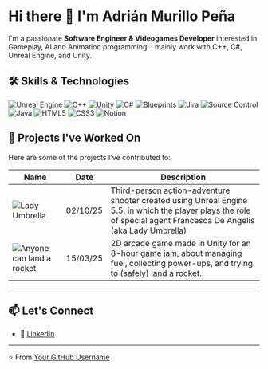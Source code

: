 # Hi there 👋 I'm Adrián Murillo Peña

I'm a passionate **Software Engineer & Videogames Developer** interested in Gameplay, AI and Animation programming!
I mainly work with C++, C#, Unreal Engine, and Unity.

## 🛠️ Skills & Technologies

![Unreal Engine](https://img.shields.io/badge/Unreal%20Engine-000000?style=for-the-badge&logo=unrealengine&logoColor=white)
![C++](https://img.shields.io/badge/C++-00599C?style=for-the-badge&logo=c%2b%2b&logoColor=white)
![Unity](https://img.shields.io/badge/Unity-100000?style=for-the-badge&logo=unity&logoColor=white)
![C#](https://img.shields.io/badge/C%23-239120?style=for-the-badge&logo=c-sharp&logoColor=white)
![Blueprints](https://img.shields.io/badge/Blueprints-6E4C13?style=for-the-badge&logo=unrealengine&logoColor=white)
![Jira](https://img.shields.io/badge/Jira-0052CC?style=for-the-badge&logo=jira&logoColor=white)
![Source Control](https://img.shields.io/badge/Source%20Control-FF4500?style=for-the-badge&logo=git&logoColor=white)
![Java](https://img.shields.io/badge/Java-007396?style=for-the-badge&logo=java&logoColor=white)
![HTML5](https://img.shields.io/badge/HTML5-E34F26?style=for-the-badge&logo=html5&logoColor=white)
![CSS3](https://img.shields.io/badge/CSS3-1572B6?style=for-the-badge&logo=css3&logoColor=white)
![Notion](https://img.shields.io/badge/Notion-000000?style=for-the-badge&logo=notion&logoColor=white)


## 📂 Projects I've Worked On
Here are some of the projects I've contributed to:

|Name|Date|Description
|-|-|-|
|![Lady Umbrella](TODO)|02/10/25|Third-person action-adventure shooter created using Unreal Engine 5.5, in which the player plays the role of special agent Francesca De Angelis (aka Lady Umbrella)|
|![Anyone can land a rocket](TODO)|15/03/25|2D arcade game made in Unity for an 8-hour game jam, about managing fuel, collecting power-ups, and trying to (safely) land a rocket.|

---

## 📫 Let's Connect
- 💼 [LinkedIn](https://www.linkedin.com/in/adri%C3%A1n-murillo-455357241/)

---
⭐️ From [Your GitHub Username](https://github.com/your-username)
